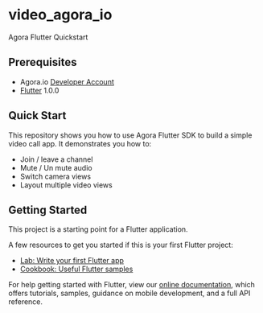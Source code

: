 # video_agora_io

Agora Flutter Quickstart

## Prerequisites

- Agora.io [Developer Account](https://dashboard.agora.io/signin/)
- [Flutter](https://flutter.io/) 1.0.0

## Quick Start

This repository shows you how to use Agora Flutter SDK to build a simple video call app. It demonstrates you how to:

- Join / leave a channel
- Mute / Un mute audio
- Switch camera views
- Layout multiple video views


## Getting Started

This project is a starting point for a Flutter application.

A few resources to get you started if this is your first Flutter project:

- [Lab: Write your first Flutter app](https://flutter.dev/docs/get-started/codelab)
- [Cookbook: Useful Flutter samples](https://flutter.dev/docs/cookbook)

For help getting started with Flutter, view our
[online documentation](https://flutter.dev/docs), which offers tutorials,
samples, guidance on mobile development, and a full API reference.
